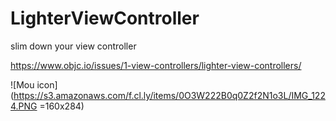 # LighterViewController
slim down your view controller

<https://www.objc.io/issues/1-view-controllers/lighter-view-controllers/>

![Mou icon](https://s3.amazonaws.com/f.cl.ly/items/0O3W222B0q0Z2f2N1o3L/IMG_1224.PNG =160x284)






